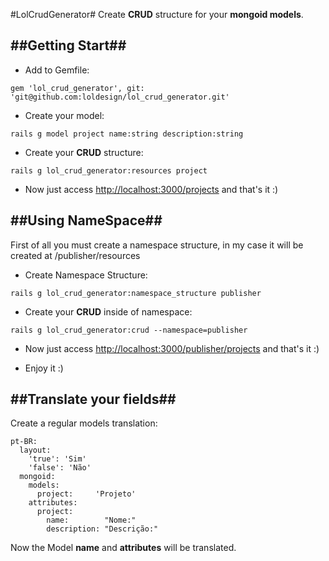 #LolCrudGenerator#
Create __CRUD__ structure for your __mongoid models__.

##Getting Start##
---------------------------------------

* Add to Gemfile:

`gem 'lol_crud_generator', git: 'git@github.com:loldesign/lol_crud_generator.git'`

* Create your model:

`rails g model project name:string description:string`

* Create your __CRUD__ structure:

`rails g lol_crud_generator:resources project`

* Now just access [http://localhost:3000/projects](http://localhost:3000/projects) and that's it :)


##Using NameSpace##
---------------------------------------
First of all you must create a namespace structure, in my case it will be created at /publisher/resources

* Create Namespace Structure:

`rails g lol_crud_generator:namespace_structure publisher`

* Create your __CRUD__ inside of namespace:

`rails g lol_crud_generator:crud --namespace=publisher`

* Now just access [http://localhost:3000/publisher/projects](http://localhost:3000/publisher/projects) and that's it :)

* Enjoy it :)

##Translate your fields##
---------------------------------------
Create a regular models translation:
```
pt-BR:
  layout:
    'true': 'Sim'
    'false': 'Não'
  mongoid:
    models:
      project:     'Projeto'
    attributes:
      project:
        name:        "Nome:"
        description: "Descrição:"
```

Now the Model __name__ and __attributes__ will be translated.
